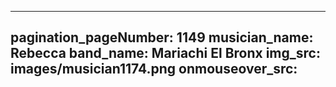 ------
pagination_pageNumber: 1149
musician_name: Rebecca
band_name: Mariachi El Bronx
img_src: images/musician1174.png
onmouseover_src: 
------